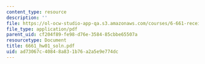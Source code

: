 ```yaml
---
content_type: resource
description: ''
file: https://ol-ocw-studio-app-qa.s3.amazonaws.com/courses/6-661-receivers-antennas-and-signals-spring-2003/ad73067c40848a831b76a2a5e9e774dc_6661_hw01_soln.pdf
file_type: application/pdf
parent_uid: cf204f89-fe98-d76e-3584-85cbbe65507a
resourcetype: Document
title: 6661_hw01_soln.pdf
uid: ad73067c-4084-8a83-1b76-a2a5e9e774dc
---
```

